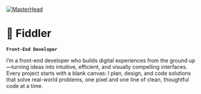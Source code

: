 
[![MasterHead](https://firebasestorage.googleapis.com/v0/b/flexi-coding.appspot.com/o/dempgi7-520f8d5f-63d4-4453-8822-dbc149ae27f8.gif?alt=media&token=91c0c7b2-93c3-4029-b011-1a8703c5730d)](https://rishavchanda.io)


# 🦩 Fiddler

**`Front-End Developer`**


I’m a front-end developer who builds digital experiences from the ground up—turning ideas into intuitive, efficient, and visually compelling interfaces. Every project starts with a blank canvas: I plan, design, and code solutions that solve real-world problems, one pixel and one line of clean, thoughtful code at a time.
